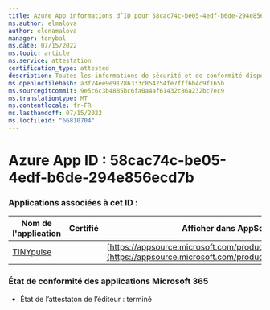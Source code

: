 ```yaml
---
title: Azure App informations d’ID pour 58cac74c-be05-4edf-b6de-294e856ecd7b
ms.author: elmalova
author: elenamalova
manager: tonybal
ms.date: 07/15/2022
ms.topic: article
ms.service: attestation
certification_type: attested
description: Toutes les informations de sécurité et de conformité disponibles pour 58cac74c-be05-4edf-b6de-294e856ecd7b.
ms.openlocfilehash: a3f24ee9e91286333c854254fe7fff6b4c9f165b
ms.sourcegitcommit: 9e5c6c3b4885bc6fa0a4af61432c86a232bc7ec9
ms.translationtype: MT
ms.contentlocale: fr-FR
ms.lasthandoff: 07/15/2022
ms.locfileid: "66810704"
---
```

# <a name="azure-app-id-58cac74c-be05-4edf-b6de-294e856ecd7b"></a>Azure App ID : 58cac74c-be05-4edf-b6de-294e856ecd7b


### <a name="apps-associated-with-this-id"></a>Applications associées à cet ID :
| **Nom de l'application** | **Certifié** | **Afficher dans AppSource** |
|--------------|---------------|-----------------------|
| [TINYpulse](../forward/WA104381729.md) |  | [https://appsource.microsoft.com/product/office/WA104381729](https://appsource.microsoft.com/product/office/WA104381729) |

### <a name="microsoft-365-app-compliance-status"></a>État de conformité des applications Microsoft 365
- État de l’attestaton de l’éditeur : terminé
